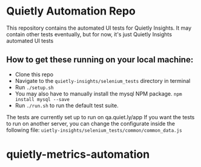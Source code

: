 Quietly Automation Repo
==========================

This repository contains the automated UI tests for Quietly Insights. It may contain other tests eventually, but for now, it's just Quietly Insights automated UI tests

How to get these running on your local machine:
------------------------
* Clone this repo
* Navigate to the `quietly-insights/selenium_tests` directory in terminal
* Run `./setup.sh`
* You may also have to manually install the mysql NPM package. `npm install mysql --save`
* Run `./run.sh` to run the default test suite.

The tests are currently set up to run on qa.quiet.ly/app
If you want the tests to run on another server, you can change the configurate inside the following file:
`uietly-insights/selenium_tests/common/common_data.js`


# quietly-metrics-automation
